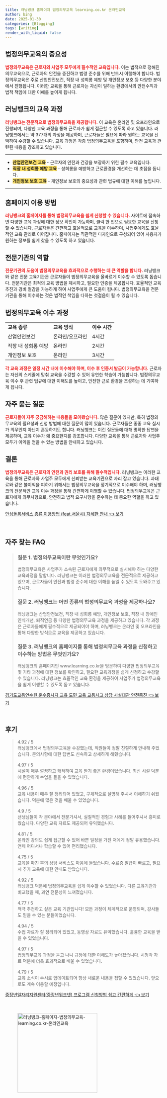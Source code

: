 ```yaml
---
title: 러닝뱅크 홈페이지 법정의무교육 learning.co.kr 온라인교육
author: bing
date: 2025-01-30
categories: [Blogging]
tags: [writing]
render_with_liquid: false
---
```



<h2 id='법정의무교육의 중요성'>법정의무교육의 중요성</h2>

<p><b><span style="color: #ee2323;">법정의무교육은 근로자와 사업주 모두에게 필수적인 교육입니다.</span></b> 이는 법적으로 정해진 의무교육으로, 근로자의 안전을 증진하고 법령 준수를 위해 반드시 이행해야 합니다. 법정의무교육은 주로 산업안전보건, 직장 내 성희롱 예방 및 개인정보 보호 등 다양한 분야에서 진행됩니다. 이러한 교육을 통해 근로자는 자신이 일하는 환경에서의 안전수칙과 법적 책임에 대한 이해를 높이게 됩니다.</p>

<h2 id='러닝뱅크의 교육 과정'>러닝뱅크의 교육 과정</h2>

<p><b><span style="color: #ee2323;">러닝뱅크는 전문적으로 법정의무교육을 제공합니다.</span></b> 이 교육은 온라인 및 오프라인으로 진행되며, 다양한 교육 과정을 통해 근로자가 쉽게 접근할 수 있도록 하고 있습니다. 러닝뱅크에서는 약 377개의 과정을 제공하며, 근로자들은 필요에 따라 원하는 교육을 선택하여 수강할 수 있습니다. 교육 과정은 각종 법정의무교육을 포함하며, 안전 교육과 관련된 내용을 강조하고 있습니다.</p>

<hr />

<ul>
    <li><b><span style="background-color: #ffe066;">산업안전보건 교육</span></b> - 근로자의 안전과 건강을 보장하기 위한 필수 교육입니다.</li>
    <li><b><span style="background-color: #ffe066;">직장 내 성희롱 예방 교육</span></b> - 성희롱을 예방하고 근로환경을 개선하는 데 초점을 둡니다.</li>
    <li><b><span style="background-color: #ffe066;">개인정보 보호 교육</span></b> - 개인정보 보호의 중요성과 관련 법규에 대한 이해를 높입니다.</li>
</ul>

<hr />

<h2 id='홈페이지 이용 방법'>홈페이지 이용 방법</h2>

<p><b><span style="color: #ee2323;">러닝뱅크의 홈페이지를 통해 법정의무교육을 쉽게 신청할 수 있습니다.</span></b> 사이트에 접속하면 다양한 교육 과정에 대한 정보 확인이 가능하며, 클릭 한 번으로 필요한 교육을 신청할 수 있습니다. 근로자들은 간편하고 효율적으로 교육을 이수하며, 사업주에게도 효율적인 교육 관리로 이어집니다. 홈페이지는 직관적인 디자인으로 구성되어 있어 사용자가 원하는 정보를 쉽게 찾을 수 있도록 하고 있습니다.</p>

<h2 id='전문기관의 역할'>전문기관의 역할</h2>

<p><b><span style="color: #ee2323;">전문기관의 도움이 법정의무교육을 효과적으로 수행하는 데 큰 역할을 합니다.</span></b> 러닝뱅크와 같은 전문 교육기관은 근로자들이 법정의무교육을 올바르게 이수할 수 있도록 돕습니다. 전문기관은 최적의 교육 방법을 제시하고, 필요한 인증을 제공합니다. 효율적인 교육 추진과 경비 절감을 가능하게 하여 사업주에게 큰 도움이 됩니다. 법정의무교육을 전문기관을 통해 이수하는 것은 법적인 책임을 다하는 첫걸음이 될 수 있습니다.</p>

<h2 id='법정의무교육 이수 과정'>법정의무교육 이수 과정</h2>

<table>
    <tr>
        <td><b>교육 종류</b></td>
        <td><b>교육 방식</b></td>
        <td><b>이수 시간</b></td>
    </tr>
    <tr>
        <td>산업안전보건</td>
        <td>온라인/오프라인</td>
        <td>4시간</td>
    </tr>
    <tr>
        <td>직장 내 성희롱 예방</td>
        <td>온라인</td>
        <td>2시간</td>
    </tr>
    <tr>
        <td>개인정보 보호</td>
        <td>온라인</td>
        <td>3시간</td>
    </tr>
</table>

<p><b><span style="color: #ee2323;">각 교육 과정은 일정 시간 내에 이수해야 하며, 이수 후 인증서 발급이 가능합니다.</span></b> 근로자는 자신의 스케줄에 맞춰 교육을 수강할 수 있어 유연한 학습이 가능합니다. 법정의무교육 이수 후 관련 법규에 대한 이해도를 높이고, 안전한 근로 환경을 조성하는 데 기여하게 됩니다.</p>

<h2 id='자주 묻는 질문'>자주 묻는 질문</h2>

<p><b><span style="color: #ee2323;">근로자들이 자주 궁금해하는 내용들을 모아봤습니다.</span></b> 많은 질문이 있지만, 특히 법정의무교육의 필요성과 신청 방법에 대한 질문이 많이 있습니다. 근로자들은 종종 교육 실시가 의무인지 아닌지 혼동하기도 합니다. 러닝뱅크는 이런 질문들에 대해 명확한 답변을 제공하며, 교육 이수가 왜 중요한지를 강조합니다. 다양한 교육을 통해 근로자와 사업주 모두가 이익을 얻을 수 있는 방법을 안내하고 있습니다.</p>

<h2 id='결론'>결론</h2>

<p><b><span style="color: #ee2323;">법정의무교육은 근로자의 안전과 권리 보호를 위해 필수적입니다.</span></b> 러닝뱅크는 이러한 교육을 통해 근로자와 사업주 모두에게 신뢰받는 교육기관으로 자리 잡고 있습니다. 과태료와 같은 불이익을 피하기 위해서는 법정의무교육을 정기적으로 이수해야 하며, 러닝뱅크의 전문적인 교육 이수 과정을 통해 간편하게 이행할 수 있습니다. 법정의무교육은 근로자에게 의무사항으로, 안전하고 법적 요구사항을 준수하는 데 중요한 역할을 하고 있습니다.</p>


<p><a class="click-button" title="안심돌봄서비스 종류 이용방법 (feat.서울시) 자세한 안내" href="https://yellowplanner.github.io/posts/%EC%95%88%EC%8B%AC%EB%8F%8C%EB%B4%84%EC%84%9C%EB%B9%84%EC%8A%A4-%EC%A2%85%EB%A5%98-%EC%9D%B4%EC%9A%A9%EB%B0%A9%EB%B2%95-(feat.%EC%84%9C%EC%9A%B8%EC%8B%9C)-%EC%9E%90%EC%84%B8%ED%95%9C-%EC%95%88%EB%82%B4/" rel="dofollow">안심돌봄서비스 종류 이용방법 (feat.서울시) 자세한 안내 👈 보기</a></p><br>
<h2 id='자주_찾는_FAQ'>자주 찾는 FAQ</h2>
<div itemscope="" itemtype="https://schema.org/FAQPage"> 
<blockquote> 
<div itemscope="" itemprop="mainEntity" itemtype="https://schema.org/Question"> 
<h3 itemprop="name">질문 1. 법정의무교육이란 무엇인가요?</h3> 
<div itemscope="" itemprop="acceptedAnswer" itemtype="https://schema.org/Answer"> 
<span itemprop="text"> 
<p>법정의무교육은 사업주가 소속된 근로자에게 의무적으로 실시해야 하는 다양한 교육과정을 말합니다. 러닝뱅크는 이러한 법정의무교육을 전문적으로 제공하고 있으며, 근로자들이 안전과 법령 준수에 대한 이해를 높일 수 있도록 도와주고 있습니다.</p> 
</span> 
</div> 
</div> 
<div itemscope="" itemprop="mainEntity" itemtype="https://schema.org/Question"> 
<h3 itemprop="name">질문 2. 러닝뱅크는 어떤 종류의 법정의무교육 과정을 제공하나요?</h3> 
<div itemscope="" itemprop="acceptedAnswer" itemtype="https://schema.org/Answer"> 
<span itemprop="text"> 
<p>러닝뱅크는 산업안전보건, 직장 내 성희롱 예방, 개인정보 보호, 직장 내 장애인 인식개선, 퇴직연금 등 다양한 법정의무교육 과정을 제공하고 있습니다. 각 과정은 근로자들에게 필수적으로 제공되어야 하며, 러닝뱅크는 온라인 및 오프라인을 통해 다양한 방식으로 교육을 제공하고 있습니다.</p> 
</span> 
</div> 
</div> 
<div itemscope="" itemprop="mainEntity" itemtype="https://schema.org/Question"> 
<h3 itemprop="name">질문 3. 러닝뱅크의 홈페이지를 통해 법정의무교육 과정을 신청하고 이수하는 방법은 무엇인가요?</h3> 
<div itemscope="" itemprop="acceptedAnswer" itemtype="https://schema.org/Answer"> 
<span itemprop="text"> 
<p>러닝뱅크의 홈페이지인 www.learning.co.kr을 방문하여 다양한 법정의무교육 및 기타 과정에 대한 정보를 확인하고, 필요한 교육과정을 쉽게 신청하고 수강할 수 있습니다. 러닝뱅크는 효율적인 교육 환경을 제공하여 사업주가 법정의무교육을 쉽게 이행할 수 있도록 돕고 있습니다.</p> 
</span> 
</div> 
</div> 
</blockquote> 
</div>
<p><a class="click-button" title="경기도교통연수원 운수종사자 교육 도민 교육 교통사고 상담 시설대관 안전증진" href="https://yellowplanner.github.io/posts/%EA%B2%BD%EA%B8%B0%EB%8F%84%EA%B5%90%ED%86%B5%EC%97%B0%EC%88%98%EC%9B%90-%EC%9A%B4%EC%88%98%EC%A2%85%EC%82%AC%EC%9E%90-%EA%B5%90%EC%9C%A1-%EB%8F%84%EB%AF%BC-%EA%B5%90%EC%9C%A1-%EA%B5%90%ED%86%B5%EC%82%AC%EA%B3%A0-%EC%83%81%EB%8B%B4-%EC%8B%9C%EC%84%A4%EB%8C%80%EA%B4%80-%EC%95%88%EC%A0%84%EC%A6%9D%EC%A7%84/" rel="dofollow">경기도교통연수원 운수종사자 교육 도민 교육 교통사고 상담 시설대관 안전증진 👈 보기</a></p><br>
<h2 id='후기'>후기</h2>
<div itemscope itemtype="https://schema.org/Product">
  <blockquote>
  <div itemprop="review" itemscope itemtype="https://schema.org/Review">
      <div itemprop="reviewRating" itemscope itemtype="https://schema.org/Rating"> <span itemprop="ratingValue">4.92</span> / <span itemprop="bestRating">5</span> </div>
      <span itemprop="reviewBody">러닝뱅크에서 법정의무교육을 수강했는데, 직원들이 정말 친절하게 안내해 주었습니다. 문의사항에 대한 답변도 신속하고 상세하게 해줬습니다.</span>
  </div>
  <br>
  <div itemprop="review" itemscope itemtype="https://schema.org/Review">
      <div itemprop="reviewRating" itemscope itemtype="https://schema.org/Rating"> <span itemprop="ratingValue">4.97</span> / <span itemprop="bestRating">5</span> </div>
      <span itemprop="reviewBody">시설이 매우 깔끔하고 쾌적하여 교육 받기 좋은 환경이었습니다. 최신 시설 덕분에 편안하게 수업을 들을 수 있었습니다.</span>
  </div>
  <br>
  <div itemprop="review" itemscope itemtype="https://schema.org/Review">
      <div itemprop="reviewRating" itemscope itemtype="https://schema.org/Rating"> <span itemprop="ratingValue">4.96</span> / <span itemprop="bestRating">5</span> </div>
      <span itemprop="reviewBody">교육 내용이 매우 잘 정리되어 있었고, 구체적으로 설명해 주셔서 이해하기 쉬웠습니다. 덕분에 많은 것을 배울 수 있었습니다.</span>
  </div>
  <br>
  <div itemprop="review" itemscope itemtype="https://schema.org/Review">
      <div itemprop="reviewRating" itemscope itemtype="https://schema.org/Rating"> <span itemprop="ratingValue">4.9</span> / <span itemprop="bestRating">5</span> </div>
      <span itemprop="reviewBody">선생님들이 각 분야에서 전문가셔서, 실질적인 경험과 사례를 들어주셔서 흥미로웠습니다. 다양한 교육 자료도 제공되어 유익했습니다.</span>
  </div>
  <br>
  <div itemprop="review" itemscope itemtype="https://schema.org/Review">
      <div itemprop="reviewRating" itemscope itemtype="https://schema.org/Rating"> <span itemprop="ratingValue">4.81</span> / <span itemprop="bestRating">5</span> </div>
      <span itemprop="reviewBody">온라인 강의도 쉽게 접근할 수 있어 바쁜 일정을 가진 저에게 정말 유용했습니다. 언제 어디서나 학습할 수 있어 편리했습니다.</span>
  </div>
  <br>
  <div itemprop="review" itemscope itemtype="https://schema.org/Review">
      <div itemprop="reviewRating" itemscope itemtype="https://schema.org/Rating"> <span itemprop="ratingValue">4.75</span> / <span itemprop="bestRating">5</span> </div>
      <span itemprop="reviewBody">교육을 마친 후의 상담 서비스도 마음에 들었습니다. 수료증 발급이 빠르고, 필요 시 추가 교육에 대한 안내도 받았습니다.</span>
  </div>
  <br>
  <div itemprop="review" itemscope itemtype="https://schema.org/Review">
      <div itemprop="reviewRating" itemscope itemtype="https://schema.org/Rating"> <span itemprop="ratingValue">4.92</span> / <span itemprop="bestRating">5</span> </div>
      <span itemprop="reviewBody">러닝뱅크 덕분에 법정의무교육을 쉽게 이수할 수 있었습니다. 다른 교육기관과 비교했을 때, 과연 전문성이 느껴졌습니다.</span>
  </div>
  <br>
  <div itemprop="review" itemscope itemtype="https://schema.org/Review">
      <div itemprop="reviewRating" itemscope itemtype="https://schema.org/Rating"> <span itemprop="ratingValue">4.77</span> / <span itemprop="bestRating">5</span> </div>
      <span itemprop="reviewBody">적극 추천하고 싶은 교육 기관입니다! 모든 과정이 체계적으로 운영되며, 강사들도 믿을 수 있는 분들이었습니다.</span>
  </div>
  <br>
  <div itemprop="review" itemscope itemtype="https://schema.org/Review">
      <div itemprop="reviewRating" itemscope itemtype="https://schema.org/Rating"> <span itemprop="ratingValue">4.94</span> / <span itemprop="bestRating">5</span> </div>
      <span itemprop="reviewBody">수업 자료가 잘 정리되어 있었고, 동영상 자료도 유익했습니다. 훌륭한 교육을 받을 수 있었습니다.</span>
  </div>
  <br>
  <div itemprop="review" itemscope itemtype="https://schema.org/Review">
      <div itemprop="reviewRating" itemscope itemtype="https://schema.org/Rating"> <span itemprop="ratingValue">4.97</span> / <span itemprop="bestRating">5</span> </div>
      <span itemprop="reviewBody">법정의무교육 과정을 듣고 나니 규정에 대한 이해도가 높아졌습니다. 시청각 자료 덕분에 더욱 효과적으로 배울 수 있었습니다.</span>
  </div>
  <br>
  <div itemprop="review" itemscope itemtype="https://schema.org/Review">
      <div itemprop="reviewRating" itemscope itemtype="https://schema.org/Rating"> <span itemprop="ratingValue">4.79</span> / <span itemprop="bestRating">5</span> </div>
      <span itemprop="reviewBody">교육 소식이 수시로 업데이트되어 항상 새로운 내용을 접할 수 있었습니다. 앞으로도 계속 이용할 예정입니다.</span>
  </div>
  </blockquote>
</div>
<p><a class="click-button" title="중장년일자리지원센터(중장년워크넷) 프로그램 신청방법 쉽고 간편하게" href="https://yellowplanner.github.io/posts/%EC%A4%91%EC%9E%A5%EB%85%84%EC%9D%BC%EC%9E%90%EB%A6%AC%EC%A7%80%EC%9B%90%EC%84%BC%ED%84%B0(%EC%A4%91%EC%9E%A5%EB%85%84%EC%9B%8C%ED%81%AC%EB%84%B7)-%ED%94%84%EB%A1%9C%EA%B7%B8%EB%9E%A8-%EC%8B%A0%EC%B2%AD%EB%B0%A9%EB%B2%95-%EC%89%BD%EA%B3%A0-%EA%B0%84%ED%8E%B8%ED%95%98%EA%B2%8C/" rel="dofollow">중장년일자리지원센터(중장년워크넷) 프로그램 신청방법 쉽고 간편하게 👈 보기</a></p><br>
<figure class="image"><img src="https://yellowplanner.github.io/assets/img/thumbnail/러닝뱅크-홈페이지-법정의무교육-learning.co.kr-온라인교육.webp" alt="러닝뱅크-홈페이지-법정의무교육-learning.co.kr-온라인교육" width="256" height="256"></figure>